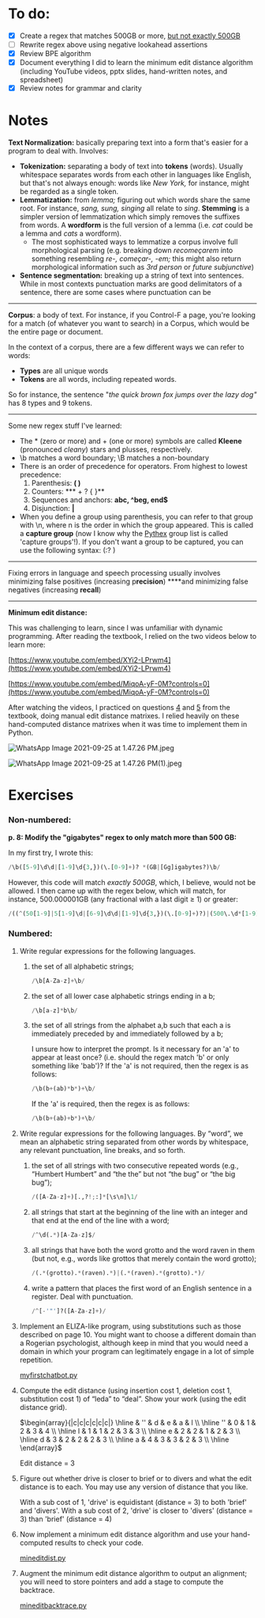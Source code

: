 # To do:

- [x]  Create a regex that matches 500GB or more, [but not exactly 500GB](https://www.notion.so/Chapter-2-Regular-Expressions-Text-Normalization-Edit-Distance-4981f719dab04660bfa78ff1f740fa85)
- [ ]  Rewrite regex above using negative lookahead assertions
- [x]  Review BPE algorithm
- [x]  Document everything I did to learn the minimum edit distance algorithm (including YouTube videos, pptx slides, hand-written notes, and spreadsheet)
- [x]  Review notes for grammar and clarity

# Notes

**Text Normalization:** basically preparing text into a form that's easier for a program to deal with. Involves:

- **Tokenization:** separating a body of text into **tokens** (words). Usually whitespace separates words from each other in languages like English, but that's not always enough: words like *New York,* for instance, might be regarded as a single token.
- **Lemmatization:** from *lemma;* figuring out which words share the same root. For instance, *sang, sung, singing* all relate to *sing*. **Stemming** is a simpler version of lemmatization which simply removes the suffixes from words. A **wordform** is the full version of a lemma (i.e. *cat* could be a lemma and *cats* a wordform).
    - The most sophisticated ways to lemmatize a corpus involve full morphological parsing (e.g. breaking down *recomeçarem* into something resembling *re-, começar-, -em;* this might also return morphological information such as *3rd person* or *future subjunctive*)
- **Sentence segmentation:** breaking up a string of text into sentences. While in most contexts punctuation marks are good delimitators of a sentence, there are some cases where punctuation can be

---

**Corpus**: a body of text. For instance, if you Control-F a page, you're looking for a match (of whatever you want to search) in a Corpus, which would be the entire page or document.

In the context of a corpus, there are a few different ways we can refer to words:

- **Types** are all unique words
- **Tokens** are all words, including repeated words.

So for instance, the sentence "*the quick brown fox jumps over the lazy dog"* has 8 types and 9 tokens.

---

Some new regex stuff I've learned:

- The * (zero or more) and + (one or more) symbols are called **Kleene** (pronounced *cleany*) stars and plusses, respectively.
- \b matches a word boundary; \B matches a non-boundary
- There is an order of precedence for operators. From highest to lowest precedence:
    1. Parenthesis: **( )**
    2. Counters: *** + ? { }**
    3. Sequences and anchors: **abc, ^beg, end$**
    4. Disjunction: **|**
- When you define a group using parenthesis, you can refer to that group with \n, where n is the order in which the group appeared. This is called a **capture group** (now I know why the [Pythex](https://pythex.org/) group list is called 'capture groups'!). If you don't want a group to be captured, you can use the following syntax: (:? )

---

Fixing errors in language and speech processing usually involves minimizing false positives (increasing p**recision**) ****and minimizing false negatives (increasing **recall**)

---

**Minimum edit distance:**

This was challenging to learn, since I was unfamiliar with dynamic programming. After reading the textbook, l relied on the two videos below to learn more:

[https://www.youtube.com/embed/XYi2-LPrwm4](https://www.youtube.com/embed/XYi2-LPrwm4)

[https://www.youtube.com/embed/MiqoA-yF-0M?controls=0](https://www.youtube.com/embed/MiqoA-yF-0M?controls=0)

After watching the videos, I practiced on questions [4](https://www.notion.so/Chapter-2-Regular-Expressions-Text-Normalization-Edit-Distance-4981f719dab04660bfa78ff1f740fa85) and [5](https://www.notion.so/Chapter-2-Regular-Expressions-Text-Normalization-Edit-Distance-4981f719dab04660bfa78ff1f740fa85) from the textbook, doing manual edit distance matrixes. I relied heavily on these hand-computed distance matrixes when it was time to implement them in Python.

![WhatsApp Image 2021-09-25 at 1.47.26 PM.jpeg](https://s3-us-west-2.amazonaws.com/secure.notion-static.com/adbbf0ca-7829-427e-8fe2-9a025ce285cf/WhatsApp_Image_2021-09-25_at_1.47.26_PM.jpeg)

![WhatsApp Image 2021-09-25 at 1.47.26 PM(1).jpeg](https://s3-us-west-2.amazonaws.com/secure.notion-static.com/3f13cbf6-c941-4007-999b-3ef4e5cb7c86/WhatsApp_Image_2021-09-25_at_1.47.26_PM(1).jpeg)

# Exercises

### Non-numbered:

**p. 8: Modify the "gigabytes" regex to only match more than 500 GB:**

In my first try, I wrote this:

```python
/\b([5-9]\d\d|[1-9]\d{3,})(\.[0-9]+)? *(GB|[Gg]igabytes?)\b/
```

However, this code will match *exactly 500GB*, which, I believe, would not be allowed. I then came up with the regex below, which will match, for instance, 500.000001GB (any fractional with a last digit ≥ 1) or greater:

```python
/((^(50[1-9]|5[1-9]\d|[6-9]\d\d|[1-9]\d{3,})(\.[0-9]+)?)|(500\.\d*[1-9]0*)) *(GB|[Gg]igabytes?)/
```

### Numbered:

1. Write regular expressions for the following languages.
    1. the set of all alphabetic strings;

        ```python
        /\b[A-Za-z]+\b/
        ```

    2. the set of all lower case alphabetic strings ending in a b;

        ```python
        /\b[a-z]*b\b/
        ```

    3. the set of all strings from the alphabet a,b such that each a is immediately preceded by and immediately followed by a b;

        I unsure how to interpret the prompt. Is it necessary for an 'a' to appear at least once? (i.e. should the regex match 'b' or only something like 'bab')? If the 'a' is not required, then the regex is as follows:

        ```python
        /\b(b+(ab)*b*)+\b/
        ```

        If the 'a' is required, then the regex is as follows:

        ```python
        /\b(b+(ab)+b*)+\b/
        ```

2. Write regular expressions for the following languages. By “word”, we mean an alphabetic string separated from other words by whitespace, any relevant punctuation, line breaks, and so forth.
    1. the set of all strings with two consecutive repeated words (e.g., “Humbert Humbert” and “the the” but not “the bug” or “the big bug”);

        ```python
        /([A-Za-z]+)[.,?!;:]*[\s\n]\1/
        ```

    2. all strings that start at the beginning of the line with an integer and that end at the end of the line with a word;

        ```python
        /^\d(.*)[A-Za-z]$/
        ```

    3. all strings that have both the word grotto and the word raven in them (but not, e.g., words like grottos that merely contain the word grotto);

        ```python
        /(.*(grotto).*(raven).*)|(.*(raven).*(grotto).*)/
        ```

    4. write a pattern that places the first word of an English sentence in a register. Deal with punctuation.

        ```python
        /^[-'"']?([A-Za-z]+)/
        ```

3. Implement an ELIZA-like program, using substitutions such as those described on page 10. You might want to choose a different domain than a Rogerian psychologist, although keep in mind that you would need a domain in which your program can legitimately engage in a lot of simple repetition.

    [myfirstchatbot.py](https://github.com/lucasadelino/Learning-Compling/blob/main/Textbooks/Speech%20and%20Language%20Processing%20(Jurafsky%2C%20Martin)/Chapter%202%20-%20Regular%20Expressions%2C%20Text%20Normalization%2C%20Edit%20Distance/myfirstchatbot.py)

4. Compute the edit distance (using insertion cost 1, deletion cost 1, substitution cost 1) of “leda” to “deal”. Show your work (using the edit distance grid).

    $\begin{array}{|c|c|c|c|c|c|}
    \hline
     & '' & d & e & a & l \\
    \hline
    '' & 0 & 1 & 2 & 3 & 4 \\
    \hline
    l & 1 & 1 & 2 & 3 & 3 \\
    \hline
    e & 2 & 2 & 1 & 2 & 3 \\
    \hline
    d & 3 & 2 & 2 & 2 & 3 \\
    \hline
    a & 4 & 3 & 3 & 2 & 3 \\
    \hline
    \end{array}$

    Edit distance = 3

5. Figure out whether drive is closer to brief or to divers and what the edit distance is to each. You may use any version of distance that you like.

    With a sub cost of 1, 'drive' is equidistant (distance = 3) to both 'brief' and 'divers'. With a sub cost of 2, 'drive' is closer to 'divers' (distance = 3) than 'brief' (distance = 4)

6. Now implement a minimum edit distance algorithm and use your hand-computed results to check your code.

    [mineditdist.py](https://github.com/lucasadelino/Learning-Compling/blob/main/Textbooks/Speech%20and%20Language%20Processing%20(Jurafsky%2C%20Martin)/Chapter%202%20-%20Regular%20Expressions%2C%20Text%20Normalization%2C%20Edit%20Distance/mineditdist.py)

7. Augment the minimum edit distance algorithm to output an alignment; you will need to store pointers and add a stage to compute the backtrace.

    [mineditbacktrace.py](https://github.com/lucasadelino/Learning-Compling/blob/main/Textbooks/Speech%20and%20Language%20Processing%20(Jurafsky%2C%20Martin)/Chapter%202%20-%20Regular%20Expressions%2C%20Text%20Normalization%2C%20Edit%20Distance/mineditbacktrace.py)